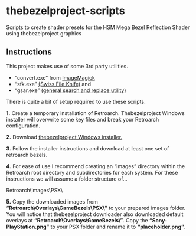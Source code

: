 # thebezelproject-scripts
Scripts to create shader presets for the HSM Mega Bezel Reflection Shader using thebezelproject graphics

## Instructions

This project makes use of some 3rd party utilities.
* “convert.exe” from [ImageMagick](https://imagemagick.org/index.php)
* “sfk.exe” [(Swiss File Knife)](https://sourceforge.net/projects/swissfileknife/)
and
* “gsar.exe” [(general search and replace utility)](http://gnuwin32.sourceforge.net/packages/gsar.htm)

There is quite a bit of setup required to use these scripts.

**1.** Create a temporary installation of Retroarch. Thebezelproject Windows installer will overwrite some key files and break your Retroarch configuration.

**2.** Download [thebezelproject Windows installer.]( https://github.com/thebezelproject/BezelProject-Windows)

**3.** Follow the installer instructions and download at least one set of retroarch bezels.

**4.** For ease of use I recommend creating an “images” directory within the Retroarch root directory and subdirectories for each system. For these instructions we will assume a folder structure of…

Retroarch\images\PSX\

**5.** Copy the downloaded images from **“Retroarch\Overlays\GameBezels\PSX\”** to your prepared images folder. You will notice that thebezelproject downloader also downloaded default overlays at **“Retroarch\Overlays\GameBezels\”**. Copy the **“Sony-PlayStation.png”** to your PSX folder and rename it to **“placeholder.png”**.


